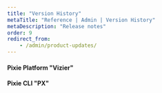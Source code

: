 ```yaml
---
title: "Version History"
metaTitle: "Reference | Admin | Version History"
metaDescription: "Release notes"
order: 9
redirect_from:
    - /admin/product-updates/
---
```


#### Pixie Platform "Vizier"
<releases artifactName="vizier"></releases>

#### Pixie CLI "PX"
<releases artifactName="cli"></releases>

